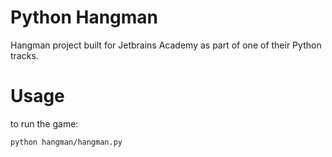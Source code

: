 # Python Hangman

Hangman project built for Jetbrains Academy as part of one of 
their Python tracks.

# Usage

to run the game:
````shell
python hangman/hangman.py
````

